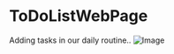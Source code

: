 # ToDoListWebPage
Adding tasks in our daily routine..
![Image](https://github.com/user-attachments/assets/47a82b93-f1f2-4cdf-bd75-2eb3b778f005)
